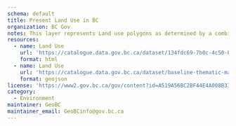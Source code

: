 ```yaml
---
schema: default
title: Present Land Use in BC
organization: BC Gov
notes: This layer represents Land use polygons as determined by a combination of analytic techniques, mostly using Landsat 5 image mosaics . BTM 1 was done on a federal satellite image base that was only accurate to about 250m. The images were geo-corrected, not ortho-corrected, so there is distortion in areas of high relief.
resources:
  - name: Land Use
    url: 'https://catalogue.data.gov.bc.ca/dataset/134fdc69-7b0c-4c50-b77c-e8f2553a1d40'
    format: html
  - name: Land Use
    url: 'https://catalogue.data.gov.bc.ca/dataset/baseline-thematic-mapping-present-land-use-version-1-spatial-layer/resource/b9899638-bd05-4220-a81d-e1926b347426'
    format: geojson
license: 'https://www2.gov.bc.ca/gov/content?id=A519A56BC2BF44E4A008B33FCF527F61'
category:
  - Environment
maintainer: GeoBC
maintainer_email: GeoBCinfo@gov.bc.ca
---
```

